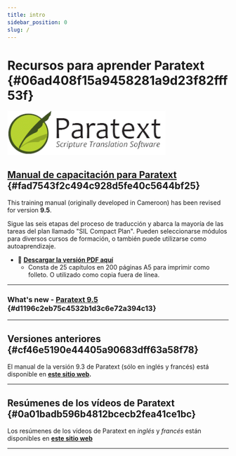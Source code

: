 ```yaml
---
title: intro
sidebar_position: 0
slug: /
---
```




# Recursos para aprender Paratext {#06ad408f15a9458281a9d23f82fff53f}


![](./415098770.png)


## [Manual de capacitación para Paratext](/Overview) {#fad7543f2c494c928d5fe40c5644bf25}


This training manual (originally developed in Cameroon) has been revised for version **9.5**.


Sigue las seis etapas del proceso de traducción y abarca la mayoría de las tareas del plan llamado "SIL Compact Plan". Pueden seleccionarse módulos para diversos cursos de formación, o también puede utilizarse como autoaprendizaje.

- 📖 [**Descargar la versión PDF aquí**](https://manual.paratext.org/downloads/Ptx-man-a5-en-9.4.pdf)
    - Consta de 25 capítulos en 200 páginas A5 para imprimir como folleto. O utilizado como copia fuera de línea.

---


### What's new - [Paratext 9.5](/Whats-new) {#d1196c2eb75c4532b1d3c6e72a394c13}


---


## Versiones anteriores {#cf46e5190e44405a90683dff63a58f78}


El manual de la versión 9.3 de Paratext (sólo en inglés y francés) está disponible en [**este sitio web**](https://jennibeadle.github.io/paratextmanversions/)**.**


---


## Resúmenes de los vídeos de Paratext {#0a01badb596b4812bcecb2fea41ce1bc}


Los resúmenes de los vídeos de Paratext en _inglés_ y _francés_ están disponibles en [**este sitio web**](https://jennibeadle.github.io/paratext-vidsum/)


---

